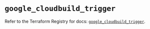 # `google_cloudbuild_trigger`

Refer to the Terraform Registry for docs: [`google_cloudbuild_trigger`](https://registry.terraform.io/providers/hashicorp/google/6.29.0/docs/resources/cloudbuild_trigger).
